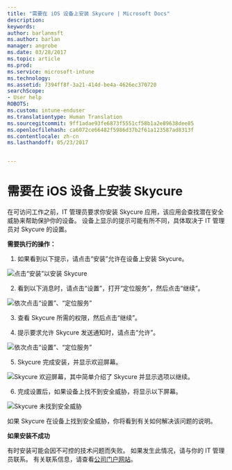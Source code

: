 ```yaml
---
title: "需要在 iOS 设备上安装 Skycure | Microsoft Docs"
description: 
keywords: 
author: barlanmsft
ms.author: barlan
manager: angrobe
ms.date: 03/28/2017
ms.topic: article
ms.prod: 
ms.service: microsoft-intune
ms.technology: 
ms.assetid: 7394ff8f-3a21-414d-be4a-4626ec370720
searchScope:
- User help
ROBOTS: 
ms.custom: intune-enduser
ms.translationtype: Human Translation
ms.sourcegitcommit: 9ff1adae93fe6873f5551cf58b1a2e89638dee85
ms.openlocfilehash: ca6072ce66482f5986d37b2f61a123587ad8313f
ms.contentlocale: zh-cn
ms.lasthandoff: 05/23/2017


---
```


# <a name="you-need-to-install-skycure-on-your-ios-device"></a>需要在 iOS 设备上安装 Skycure

在可访问工作之前，IT 管理员要求你安装 Skycure 应用，该应用会查找潜在安全威胁来帮助保护你的设备。 设备上显示的提示可能有所不同，具体取决于 IT 管理员对 Skycure 的设置。

**需要执行的操作：**

1.    如果看到以下提示，请点击“安装”允许在设备上安装 Skycure。

  ![点击“安装”以安装 Skycure](./media/ios-mtd-install-app-request.png)

2. 看到以下消息时，请点击“设置”，打开“定位服务”，然后点击“继续”。

  ![依次点击“设置”、“定位服务”](./media/ios-skycure-allow-location-services.png)

3. 查看 Skycure 所需的权限，然后点击“继续”。

4. 提示要求允许 Skycure 发送通知时，请点击“允许”。

  ![依次点击“设置”、“定位服务”](./media/ios-skycure-allow-notifications.png)

5. Skycure 完成安装，并显示欢迎屏幕。

  ![Skycure 欢迎屏幕，其中简单介绍了 Skycure 并显示选项以继续。](./media/ios-skycure-welcome-screen.png)

6. 完成设置后，如果设备上找不到安全威胁，将显示以下屏幕。

  ![Skycure 未找到安全威胁](./media/ios-skycure-no-threats-found.png)

如果 Skycure 在设备上找到安全威胁，你将看到有关如何解决该问题的说明。

**如果安装不成功**

有时安装可能会因不可控的技术问题而失败。 如果发生此情况，请与你的 IT 管理员联系。 有关联系信息，请查看[公司门户网站](http://portal.manage.microsoft.com)。

